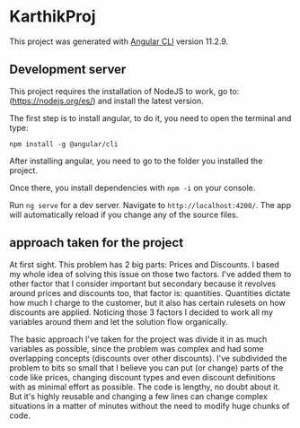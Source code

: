 # KarthikProj

This project was generated with [Angular CLI](https://github.com/angular/angular-cli) version 11.2.9.

## Development server

This project requires the installation of NodeJS to work, go to: (https://nodejs.org/es/) and install the latest version. 

The first step is to install angular, to do it, you need to open the terminal and type:

`npm install -g @angular/cli`

After installing angular, you need to go to the folder you installed the project.

Once there, you install dependencies with `npm -i` on your console.

Run `ng serve` for a dev server. Navigate to `http://localhost:4200/`. The app will automatically reload if you change any of the source files.

## approach taken for the project

At first sight. This problem has 2 big parts: Prices and Discounts. I based my whole idea of solving this issue on those two factors. I've added them to other factor that I consider important but secondary because it revolves around prices and discounts too, that factor is: quantities. Quantities dictate how much I charge to the customer, but it also has certain rulesets on how discounts are applied. Noticing those 3 factors I decided to work all my variables around them and let the solution flow organically.

The basic approach I've taken for the project was divide it in as much variables as possible, since the problem
was complex and had some overlapping concepts (discounts over other discounts). I've subdivided the problem to bits so small that I believe you can put (or change) parts of the code like prices, changing discount types and even discount definitions with as minimal effort as possible. The code is lengthy, no doubt about it. But it's highly reusable and changing a few lines can change complex situations in a matter of minutes without the need to modify huge chunks of code.